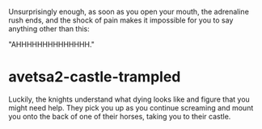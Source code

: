 Unsurprisingly enough, as soon as you open your mouth, the adrenaline rush ends, and the shock of pain makes it impossible for you to say anything other than this:

"AHHHHHHHHHHHHHH."

# avetsa2-castle-trampled
Luckily, the knights understand what dying looks like and figure that you might need help. They pick you up as you continue screaming and mount you onto the back of one of their horses, taking you to their castle.
